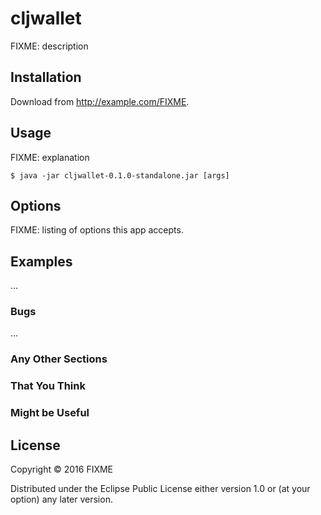 # cljwallet

FIXME: description

## Installation

Download from http://example.com/FIXME.

## Usage

FIXME: explanation

    $ java -jar cljwallet-0.1.0-standalone.jar [args]

## Options

FIXME: listing of options this app accepts.

## Examples

...

### Bugs

...

### Any Other Sections
### That You Think
### Might be Useful

## License

Copyright © 2016 FIXME

Distributed under the Eclipse Public License either version 1.0 or (at
your option) any later version.
